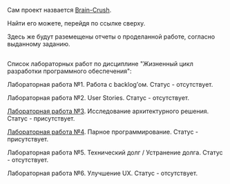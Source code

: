 Сам проект назвается [Brain-Сrush](https://github.com/oooNAKooo/Brain-Crush). 

Найти его можете, перейдя по ссылке сверху.

Здесь же будут раземещены отчеты о проделанной работе, согласно выданному заданию.

##

Список лабораторных работ по дисциплине "Жизненный цикл разработки программного обеспечения":

Лабораторная работа №1. Работа с backlog’ом. Статус - отсутствует.

Лабораторная работа №2. User Stories. Статус - отсутствует.

[Лабораторная работа №3](https://github.com/oooNAKooo/BSUIR/tree/main/6%20sem/GCRPO/lab_3). Исследование архитектурного решения. Статус - присутствует.

[Лабораторная работа №4](https://github.com/oooNAKooo/BSUIR/tree/main/6%20sem/GCRPO/lab_4). Парное программирование. Статус - присутствует.

Лабораторная работа №5. Технический долг / Устранение долга. Статус - отсутствует.

Лабораторная работа №6. Улучшение UX. Статус - отсутствует.
